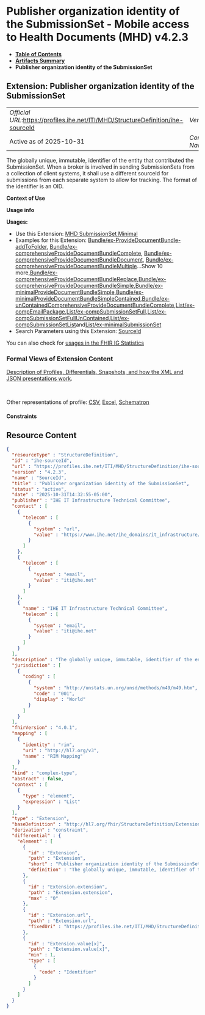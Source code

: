# Publisher organization identity of the SubmissionSet - Mobile access to Health Documents (MHD) v4.2.3

* [**Table of Contents**](toc.md)
* [**Artifacts Summary**](artifacts.md)
* **Publisher organization identity of the SubmissionSet**

## Extension: Publisher organization identity of the SubmissionSet 

| | |
| :--- | :--- |
| *Official URL*:https://profiles.ihe.net/ITI/MHD/StructureDefinition/ihe-sourceId | *Version*:4.2.3 |
| Active as of 2025-10-31 | *Computable Name*:SourceId |

The globally unique, immutable, identifier of the entity that contributed the SubmissionSet. When a broker is involved in sending SubmissionSets from a collection of client systems, it shall use a different sourceId for submissions from each separate system to allow for tracking. The format of the identifier is an OID.

**Context of Use**

**Usage info**

**Usages:**

* Use this Extension: [MHD SubmissionSet Minimal](StructureDefinition-IHE.MHD.Minimal.SubmissionSet.md)
* Examples for this Extension: [Bundle/ex-ProvideDocumentBundle-addToFolder](Bundle-ex-ProvideDocumentBundle-addToFolder.md), [Bundle/ex-comprehensiveProvideDocumentBundleComplete](Bundle-ex-comprehensiveProvideDocumentBundleComplete.md), [Bundle/ex-comprehensiveProvideDocumentBundleDocument](Bundle-ex-comprehensiveProvideDocumentBundleDocument.md), [Bundle/ex-comprehensiveProvideDocumentBundleMultiple](Bundle-ex-comprehensiveProvideDocumentBundleMultiple.md)...Show 10 more,[Bundle/ex-comprehensiveProvideDocumentBundleReplace](Bundle-ex-comprehensiveProvideDocumentBundleReplace.md),[Bundle/ex-comprehensiveProvideDocumentBundleSimple](Bundle-ex-comprehensiveProvideDocumentBundleSimple.md),[Bundle/ex-minimalProvideDocumentBundleSimple](Bundle-ex-minimalProvideDocumentBundleSimple.md),[Bundle/ex-minimalProvideDocumentBundleSimpleContained](Bundle-ex-minimalProvideDocumentBundleSimpleContained.md),[Bundle/ex-unContainedComprehensiveProvideDocumentBundleComplete](Bundle-ex-unContainedComprehensiveProvideDocumentBundleComplete.md),[List/ex-compEmailPackage](List-ex-compEmailPackage.md),[List/ex-compSubmissionSetFull](List-ex-compSubmissionSetFull.md),[List/ex-compSubmissionSetFullUnContained](List-ex-compSubmissionSetFullUnContained.md),[List/ex-compSubmissionSetList](List-ex-compSubmissionSetList.md)and[List/ex-minimalSubmissionSet](List-ex-minimalSubmissionSet.md)
* Search Parameters using this Extension: [SourceId](SearchParameter-List-SourceId.md)

You can also check for [usages in the FHIR IG Statistics](https://packages2.fhir.org/xig/ihe.iti.mhd|current/StructureDefinition/ihe-sourceId)

### Formal Views of Extension Content

 [Description of Profiles, Differentials, Snapshots, and how the XML and JSON presentations work](http://build.fhir.org/ig/FHIR/ig-guidance/readingIgs.html#structure-definitions). 

 

Other representations of profile: [CSV](StructureDefinition-ihe-sourceId.csv), [Excel](StructureDefinition-ihe-sourceId.xlsx), [Schematron](StructureDefinition-ihe-sourceId.sch) 

#### Constraints



## Resource Content

```json
{
  "resourceType" : "StructureDefinition",
  "id" : "ihe-sourceId",
  "url" : "https://profiles.ihe.net/ITI/MHD/StructureDefinition/ihe-sourceId",
  "version" : "4.2.3",
  "name" : "SourceId",
  "title" : "Publisher organization identity of the SubmissionSet",
  "status" : "active",
  "date" : "2025-10-31T14:32:55-05:00",
  "publisher" : "IHE IT Infrastructure Technical Committee",
  "contact" : [
    {
      "telecom" : [
        {
          "system" : "url",
          "value" : "https://www.ihe.net/ihe_domains/it_infrastructure/"
        }
      ]
    },
    {
      "telecom" : [
        {
          "system" : "email",
          "value" : "iti@ihe.net"
        }
      ]
    },
    {
      "name" : "IHE IT Infrastructure Technical Committee",
      "telecom" : [
        {
          "system" : "email",
          "value" : "iti@ihe.net"
        }
      ]
    }
  ],
  "description" : "The globally unique, immutable, identifier of the entity that contributed the SubmissionSet. When a broker is involved in sending SubmissionSets from a collection of client systems, it shall use a different sourceId for submissions from each separate system to allow for tracking. The format of the identifier is an OID.",
  "jurisdiction" : [
    {
      "coding" : [
        {
          "system" : "http://unstats.un.org/unsd/methods/m49/m49.htm",
          "code" : "001",
          "display" : "World"
        }
      ]
    }
  ],
  "fhirVersion" : "4.0.1",
  "mapping" : [
    {
      "identity" : "rim",
      "uri" : "http://hl7.org/v3",
      "name" : "RIM Mapping"
    }
  ],
  "kind" : "complex-type",
  "abstract" : false,
  "context" : [
    {
      "type" : "element",
      "expression" : "List"
    }
  ],
  "type" : "Extension",
  "baseDefinition" : "http://hl7.org/fhir/StructureDefinition/Extension",
  "derivation" : "constraint",
  "differential" : {
    "element" : [
      {
        "id" : "Extension",
        "path" : "Extension",
        "short" : "Publisher organization identity of the SubmissionSet",
        "definition" : "The globally unique, immutable, identifier of the entity that contributed the SubmissionSet. When a broker is involved in sending SubmissionSets from a collection of client systems, it shall use a different sourceId for submissions from each separate system to allow for tracking. The format of the identifier is an OID."
      },
      {
        "id" : "Extension.extension",
        "path" : "Extension.extension",
        "max" : "0"
      },
      {
        "id" : "Extension.url",
        "path" : "Extension.url",
        "fixedUri" : "https://profiles.ihe.net/ITI/MHD/StructureDefinition/ihe-sourceId"
      },
      {
        "id" : "Extension.value[x]",
        "path" : "Extension.value[x]",
        "min" : 1,
        "type" : [
          {
            "code" : "Identifier"
          }
        ]
      }
    ]
  }
}

```
